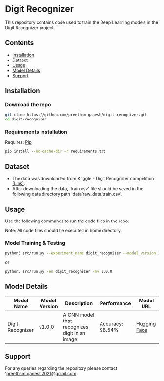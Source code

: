 # Digit Recognizer

This repository contains code used to train the Deep Learning models in the Digit Recognizer project.

## Contents

- [Installation](https://github.com/preetham-ganesh/digit-recognizer#installation)
- [Dataset](https://github.com/preetham-ganesh/digit-recognizer#dataset)
- [Usage](https://github.com/preetham-ganesh/digit-recognizer#usage)
- [Model Details](https://github.com/preetham-ganesh/digit-recognizer#model-details)
- [Support](https://github.com/preetham-ganesh/digit-recognizer#support)

## Installation

### Download the repo

```bash
git clone https://github.com/preetham-ganesh/digit-recognizer.git
cd digit-recognizer
```

### Requirements Installation

Requires: [Pip](https://pypi.org/project/pip/)

```bash
pip install --no-cache-dir -r requirements.txt
```

## Dataset

- The data was downloaded from Kaggle - Digit Recognizer competition [[Link]](https://www.kaggle.com/c/digit-recognizer/data).
- After downloading the data, 'train.csv' file should be saved in the following data directory path 'data/raw_data/train.csv'.

## Usage

Use the following commands to run the code files in the repo:

Note: All code files should be executed in home directory.

### Model Training & Testing

```bash
python3 src/run.py --experiment_name digit_recognizer --model_version 1.0.0
```

or

```bash
python3 src/run.py -en digit_recognizer -mv 1.0.0
```

## Model Details

| Model Name       | Model Version | Description                                    | Performance      | Model URL                                                              |
| ---------------- | ------------- | ---------------------------------------------- | ---------------- | ---------------------------------------------------------------------- |
| Digit Recognizer | v1.0.0        | A CNN model that recognizes digit in an image. | Accuracy: 98.54% | [Hugging Face](https://huggingface.co/preethamganesh/digit-recognizer) |

## Support

For any queries regarding the repository please contact 'preetham.ganesh2021@gmail.com'.
